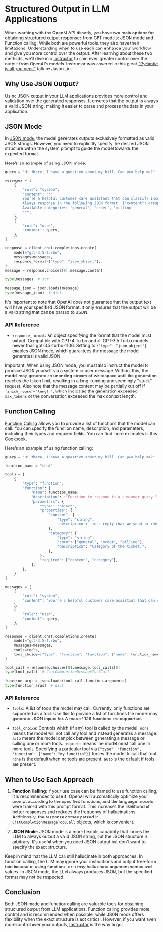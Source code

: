 # Structured Output in LLM Applications

When working with the OpenAI API directly, you have two main options for obtaining structured output responses from GPT models: JSON mode and Function calling. While both are powerful tools, they also have their limitations. Understanding when to use each can enhance your workflow and give you more control over the output. After learning about these two methods, we'll dive into [Instructor](https://github.com/daveebbelaar/python-openai-tutorial/tree/main/04%20Structured%20Output/Instructor) to gain even greater control over the output from OpenAI's models. Instructor was covered in this great ["Pydantic is all you need"](https://www.youtube.com/watch?v=yj-wSRJwrrc) talk by Jason Liu.

## Why Use JSON Output?

Using JSON output in your LLM applications provides more control and validation over the generated responses. It ensures that the output is always a valid JSON string, making it easier to parse and process the data in your application.

## JSON Mode

In [JSON mode](https://platform.openai.com/docs/guides/text-generation/json-mode), the model generates outputs exclusively formatted as valid JSON strings. However, you need to explicitly specify the desired JSON structure within the system prompt to guide the model towards the expected format.

Here's an example of using JSON mode:

```python
query = "Hi there, I have a question about my bill. Can you help me?"

messages = [
    {
        "role": "system",
        "content": """
        You're a helpful customer care assistant that can classify incoming messages and create a response.
        Always response in the following JSON format: {"content": <response>, "category": <classification>}
        Available categories: 'general', 'order', 'billing'
        """,
    },
    {
        "role": "user",
        "content": query,
    },
]

response = client.chat.completions.create(
    model="gpt-3.5-turbo",
    messages=messages,
    response_format={"type": "json_object"},
)
message = response.choices[0].message.content

type(message)  # str

message_json = json.loads(message)
type(message_json)  # dict
```

It's important to note that OpenAI does not guarantee that the output text will have your specified JSON format. It only ensures that the output will be a valid string that can be parsed to JSON.

### API Reference

- `response_format`: An object specifying the format that the model must output. Compatible with GPT-4 Turbo and all GPT-3.5 Turbo models newer than gpt-3.5-turbo-1106. Setting to `{"type": "json_object"}` enables JSON mode, which guarantees the message the model generates is valid JSON.

Important: When using JSON mode, you must also instruct the model to produce JSON yourself via a system or user message. Without this, the model may generate an unending stream of whitespace until the generation reaches the token limit, resulting in a long-running and seemingly "stuck" request. Also note that the message content may be partially cut off if `finish_reason="length"`, which indicates the generation exceeded `max_tokens` or the conversation exceeded the max context length.

## Function Calling

[Function Calling](https://platform.openai.com/docs/guides/function-calling) allows you to provide a list of functions that the model can call. You can specify the function name, description, and parameters, including their types and required fields. You can find more examples in this [Cookbook](https://cookbook.openai.com/examples/how_to_call_functions_with_chat_models).

Here's an example of using function calling:

```python
query = "Hi there, I have a question about my bill. Can you help me?"

function_name = "chat"

tools = [
    {
        "type": "function",
        "function": {
            "name": function_name,
            "description": f"Function to respond to a customer query.",
            "parameters": {
                "type": "object",
                "properties": {
                    "content": {
                        "type": "string",
                        "description": "Your reply that we send to the customer.",
                    },
                    "category": {
                        "type": "string",
                        "enum": ["general", "order", "billing"],
                        "description": "Category of the ticket.",
                    },
                },
                "required": ["content", "category"],
            },
        },
    }
]

messages = [
    {
        "role": "system",
        "content": "You're a helpful customer care assistant that can classify incoming messages and create a response.",
    },
    {
        "role": "user",
        "content": query,
    },
]

response = client.chat.completions.create(
    model="gpt-3.5-turbo",
    messages=messages,
    tools=tools,
    tool_choice={"type": "function", "function": {"name": function_name}},
)

tool_call = response.choices[0].message.tool_calls[0]
type(tool_call)  # ChatCompletionMessageToolCall

function_args = json.loads(tool_call.function.arguments)
type(function_args)  # dict
```

### API Reference

- `tools`: A list of tools the model may call. Currently, only functions are supported as a tool. Use this to provide a list of functions the model may generate JSON inputs for. A max of 128 functions are supported.

- `tool_choice`: Controls which (if any) tool is called by the model. `none` means the model will not call any tool and instead generates a message. `auto` means the model can pick between generating a message or calling one or more tools. `required` means the model must call one or more tools. Specifying a particular tool via `{"type": "function", "function": {"name": "my_function"}}` forces the model to call that tool. `none` is the default when no tools are present. `auto` is the default if tools are present.

## When to Use Each Approach

1. **Function Calling**: If your use case can be framed to use function calling, it is recommended to use it. OpenAI will automatically optimize your prompt according to the specified functions, and the language models were trained with this prompt format. This increases the likelihood of better responses and reduces the frequency of hallucinations. Additionally, the response comes parsed in `ChatCompletionMessageToolCall` objects, which is convenient.

2. **JSON Mode**: JSON mode is a more flexible capability that forces the LLM to always output a valid JSON string, but the JSON structure is arbitrary. It's useful when you need JSON output but don't want to specify the exact structure.

Keep in mind that the LLM can still hallucinate in both approaches. In function calling, the LLM may ignore your instructions and output free-form text instead of using functions, or it may hallucinate argument names and values. In JSON mode, the LLM always produces JSON, but the specified format may not be respected.

## Conclusion

Both JSON mode and function calling are valuable tools for obtaining structured output from LLM applications. Function calling provides more control and is recommended when possible, while JSON mode offers flexibility when the exact structure is not critical. However, if you want even more control over your outputs, [Instructor](https://github.com/daveebbelaar/python-openai-tutorial/tree/main/04%20Structured%20Output/Instructor) is the way to go.
